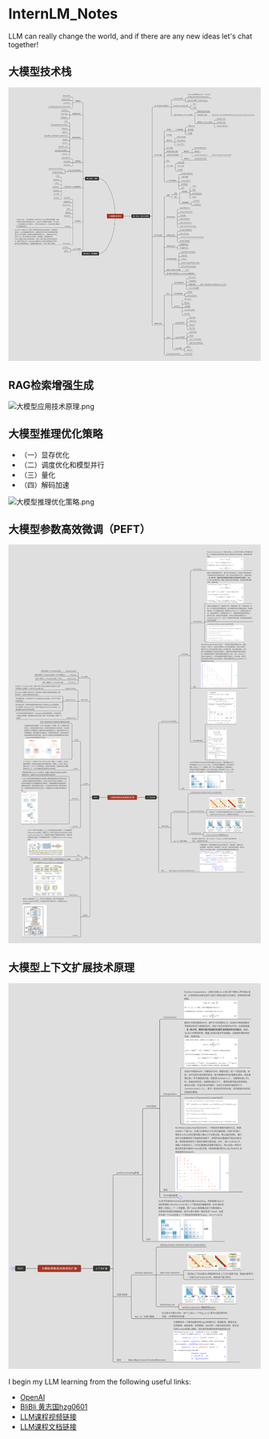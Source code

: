 # InternLM_Notes

LLM can really change the world, and if there are any new ideas let's chat together!

## 大模型技术栈

![大模型技术栈](images/大模型技术栈.png)

## RAG检索增强生成

![大模型应用技术原理.png](images/大模型应用技术原理.png)

## 大模型推理优化策略

* （一）显存优化
* （二）调度优化和模型并行
* （三）量化
* （四）解码加速

![大模型推理优化策略.png](images/大模型推理优化策略.png)

## 大模型参数高效微调（PEFT）

![大模型参数高效微调及扩展.png](images/大模型参数高效微调及扩展.png)


## 大模型上下文扩展技术原理

![大模型参数高效微调及扩展1.png](images/大模型参数高效微调及扩展1.png)




I begin my LLM learning from the following useful links:

* [OpenAI](https://www.openai.com)
* [BliBli 黄志国hzg0601](https://space.bilibili.com/286387578)
* [LLM课程视频链接](https://www.bilibili.com/video/BV1sT4y1p71V/)
* [LLM课程文档链接](https://github.com/InternLM/tutorial/tree/main/langchain)

